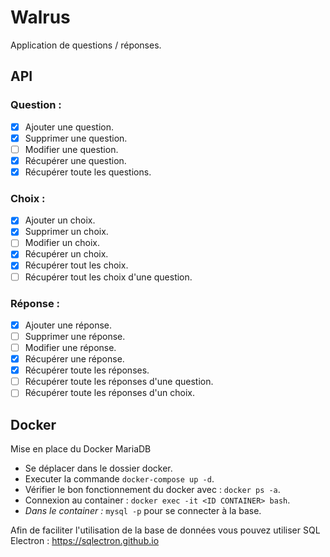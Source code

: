 # Walrus
Application de questions / réponses.

## API

### Question :
- [x] Ajouter une question.
- [x] Supprimer une question.
- [ ] Modifier une question.
- [x] Récupérer une question.
- [x] Récupérer toute les questions.

### Choix :
- [x] Ajouter un choix.
- [x] Supprimer un choix.
- [ ] Modifier un choix.
- [x] Récupérer un choix.
- [x] Récupérer tout les choix.
- [ ] Récupérer tout les choix d'une question.

### Réponse :
- [x] Ajouter une réponse.
- [ ] Supprimer une réponse.
- [ ] Modifier une réponse.
- [x] Récupérer une réponse.
- [x] Récupérer toute les réponses.
- [ ] Récupérer toute les réponses d'une question.
- [ ] Récupérer toute les réponses d'un choix.

## Docker
Mise en place du Docker MariaDB
- Se déplacer dans le dossier docker.
- Executer la commande `docker-compose up -d`.
- Vérifier le bon fonctionnement du docker avec : `docker ps -a`.
- Connexion au container : `docker exec -it <ID CONTAINER> bash`.
- *Dans le container :* `mysql -p` pour se connecter à la base.

Afin de faciliter l'utilisation de la base de données vous pouvez utiliser SQL Electron : https://sqlectron.github.io
